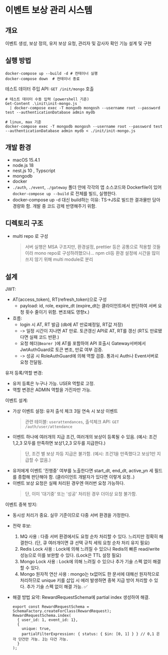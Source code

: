 # 이벤트 보상 관리 시스템

## 개요

이벤트 생성, 보상 정의, 유저 보상 요청, 관리자 및 감사자 확인 기능 설계 및 구현

## 실행 방법

```
docker-compose up --build -d # 컨테이너 실행
docker-compose down  # 컨테이너 종료
```

테스트 데이터 주입 API: `GET /init/mongo` 호출

```
# 테스트 데이터 수동 입력 (powershell 기준)
Get-Content .\init\init-mongo.js `
  | docker-compose exec -T mongodb mongosh --username root --password test --authenticationDatabase admin mydb

# linux, max 기준
docker-compose exec -T mongodb mongosh --username root --password test --authenticationDatabase admin mydb < ./init/init-mongo.js
```

## 개발 환경

- macOS 15.4.1
- node.js 18
- nest.js 10 , Typscript
- mongodb
- docker
- `./auth`, `./event`, `./gateway` 폴더 안에 각각의 앱 소스코드와 Dockerfile이 있어 `docker-compose up --build` 로 전체를 빌드, 실행한다.
- docker-compose up -d 대신 build하는 이유: TS->JS로 빌드한 결과물만 담아 경량화 함. 개발 중 코드 강제 반영해주기 위함.

## 디렉토리 구조

- multi repo 로 구성
  > 서버 실행은 MSA 구조지만, 환경설정, prettier 등은 공통으로 적용할 것들이라 mono repo로 구성하려했으나... npm cli등 환경 설정에 시간을 많이 쓰지 않기 위해 multi module로 분리

## 설계

JWT:

- AT(access_token), RT(refresh_token)으로 구성
  - payload: id, role, expire_dt (expire_dt는 클라이언트에서 판단하여 서버 요청 횟수 줄이기 위함. 변조돼도 영향x.)
- 흐름:
  - login 시 AT, RT 발급 (db에 AT 만료예정일, RT값 저장)
  - -> 일정 시간이 지나면 AT 만료. 토큰갱신 API로 AT, RT를 갱신 (RT도 만료됐다면 실패 코드 반환.)
  - 요청 헤더(`Bearer `)에 AT를 포함하여 API 호출시 Gateway서버에서 JwtAuthGuard로 토큰 변조, 만료 여부 검증.
  - -> 성공 시 RoleAuthGuard에 의해 역할 검증. 통과시 Auth나 Event서버로 요청 전달됨.

유저 등록/역할 변경:

- 유저 등록은 누구나 가능. USER 역할로 고정.
- 역할 변경은 ADMIN 역할을 가진자만 가능.

이벤트 설계:

- 가상 이벤트 설정: 유저 출석 체크 3일 연속 시 보상 이벤트
  > 관련 테이블: `userattendances`, 출석체크 API: `GET /auth/user/attendance`
- 이벤트 하나에 여러개의 지급 조건, 여러개의 보상이 등록될 수 있음. (예시: 조건1,2,3 모두를 만족하면 보상1,2,3 모두를 지급한다.)
  > 단, 조건 별 보상 차등 지급은 불가함. (예시: 조건1을 만족했다고 보상1만 지급할 수 없음.)
- 유저에게 이벤트 '진행중' 여부를 노출한다면 start_dt, end_dt, active_yn 세 필드를 종합해 판단해야 함. (클라이언트 개발자가 있다면 이렇게 요청..)
- 이벤트 보상 요청은 실패 처리된 경우엔 여러번 요청 가능하다.
  > 단, 이미 '대기중' 또는 '성공' 처리된 경우 더이상 요청 불가함.

이벤트 중복 방지:

- 동시성 처리가 중요. 실무 기준이므로 다중 서버 환경을 가정한다.
- 전략 후보:
  1. MQ 사용 : 다중 서버 환경에서도 요청 순차 처리할 수 있다. 느리지만 정확히 해결한다. (단, 큐 여러개이면 큐 선택 규칙 세워 요청 순차 처리 유지 필요)
  2. Redis Lock 사용 : Lock에 의해 느려질 수 있으나 Redis의 빠른 read/write 성능으로 이를 보완할 수 있다. (Lock은 TTL 설정 필요)
  3. Mongo Lock 사용 : Lock에 의해 느려질 수 있으나 추가 기술 스펙 없이 해결할 수 있다.
  4. Mongo 원자적 연산 사용 : mongo는 tx없어도 한 문서에 대해선 원자적으로 처리하므로 unique 키를 삽입 시 에러 발생하면 중복 지급 방어 처리할 수 있다. 추가 기술 스펙 없이 해결 가능. ✅
- 해결 방법 요약: RewardRequestSchema에 partial index 생성하여 해결.

  ```
  export const RewardRequestSchema = SchemaFactory.createForClass(RewardRequest);
  RewardRequestSchema.index(
    { user_id: 1, event_id: 1},
    {
      unique: true,
      partialFilterExpression: { status: { $in: [0, 1] } } // 0,1 은 각 단건만 가능. 2는 다건 가능.
    }
  );

  ```
